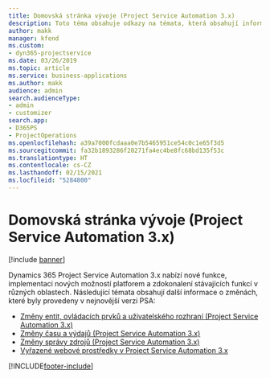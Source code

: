 ```yaml
---
title: Domovská stránka vývoje (Project Service Automation 3.x)
description: Toto téma obsahuje odkazy na témata, která obsahují informace o vývoji Dynamics 365 Project Service Automation pro (PSA) verze 3.x.
author: makk
manager: kfend
ms.custom:
- dyn365-projectservice
ms.date: 03/26/2019
ms.topic: article
ms.service: business-applications
ms.author: makk
audience: admin
search.audienceType:
- admin
- customizer
search.app:
- D365PS
- ProjectOperations
ms.openlocfilehash: a39a7000fcdaaa0e7b5465951ce54c0c1e65f3d5
ms.sourcegitcommit: fa32b1893286f20271fa4ec4be8fc68bd135f53c
ms.translationtype: HT
ms.contentlocale: cs-CZ
ms.lasthandoff: 02/15/2021
ms.locfileid: "5284800"
---
```

# <a name="development-home-page-project-service-automation-3x"></a>Domovská stránka vývoje (Project Service Automation 3.x)

[!include [banner](../../includes/psa-now-project-operations.md)]

Dynamics 365 Project Service Automation 3.x nabízí nové funkce, implementaci nových možností platforem a zdokonalení stávajících funkcí v různých oblastech. Následující témata obsahují další informace o změnách, které byly provedeny v nejnovější verzi PSA:

- [Změny entit, ovládacích prvků a uživatelského rozhraní (Project Service Automation 3.x)](../developer-guides/entity-changes-v3.x.md)
- [Změny času a výdajů (Project Service Automation 3.x)](../developer-guides/time-expense-changes-v3.x.md)
- [Změny správy zdrojů (Project Service Automation 3.x)](../developer-guides/resource-management-changes-v3.x.md)
- [Vyřazené webové prostředky v Project Service Automation 3.x](../developer-guides/web-resources-deprecated-v3.x.md)


[!INCLUDE[footer-include](../../includes/footer-banner.md)]